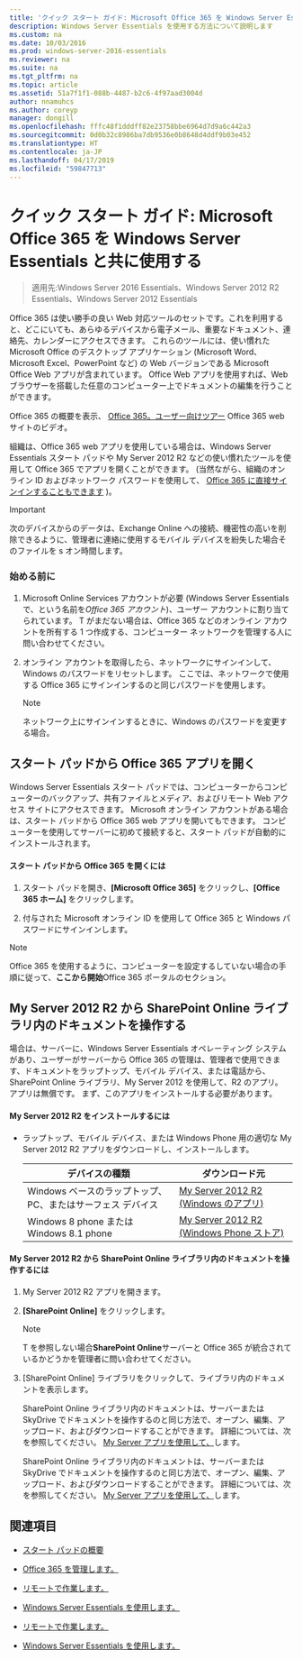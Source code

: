 ```yaml
---
title: 'クイック スタート ガイド: Microsoft Office 365 を Windows Server Essentials と共に使用する'
description: Windows Server Essentials を使用する方法について説明します
ms.custom: na
ms.date: 10/03/2016
ms.prod: windows-server-2016-essentials
ms.reviewer: na
ms.suite: na
ms.tgt_pltfrm: na
ms.topic: article
ms.assetid: 51a7f1f1-088b-4487-b2c6-4f97aad3004d
author: nnamuhcs
ms.author: coreyp
manager: dongill
ms.openlocfilehash: fffc48f1dddff82e23758bbe6964d7d9a6c442a3
ms.sourcegitcommit: 0d0b32c8986ba7db9536e0b8648d4ddf9b03e452
ms.translationtype: HT
ms.contentlocale: ja-JP
ms.lasthandoff: 04/17/2019
ms.locfileid: "59847713"
---
```

# <a name="quick-start-guide-to-using-microsoft-office-365-with-windows-server-essentials"></a>クイック スタート ガイド: Microsoft Office 365 を Windows Server Essentials と共に使用する

>適用先:Windows Server 2016 Essentials、Windows Server 2012 R2 Essentials、Windows Server 2012 Essentials

 Office 365 は使い勝手の良い Web 対応ツールのセットです。これを利用すると、どこにいても、あらゆるデバイスから電子メール、重要なドキュメント、連絡先、カレンダーにアクセスできます。 これらのツールには、使い慣れた Microsoft Office のデスクトップ アプリケーション (Microsoft Word、Microsoft Excel、PowerPoint など) の Web バージョンである Microsoft Office Web アプリが含まれています。 Office Web アプリを使用すれば、Web ブラウザーを搭載した任意のコンピューター上でドキュメントの編集を行うことができます。  
  
 Office 365 の概要を表示、 [Office 365。ユーザー向けツアー](https://onlinehelp.microsoft.com/office365-smallbusinesses/hh534379.aspx) Office 365 web サイトのビデオ。  
  
 組織は、Office 365 web アプリを使用している場合は、Windows Server Essentials スタート パッドや My Server 2012 R2 などの使い慣れたツールを使用して Office 365 でアプリを開くことができます。 (当然ながら、組織のオンライン ID およびネットワーク パスワードを使用して、 [Office 365 に直接サインインすることもできます](https://login.microsoftonline.com/login.srf?wa=wsignin1.0&rpsnv=2&ct=1384059583&rver=6.1.6206.0&wp=MBI_KEY&wreply=https:%2F%2Fwww.outlook.com%2Fowa%2F&id=260563&whr=students.tamuk.edu&CBCXT=out) )。  
  
> [!IMPORTANT]
>  次のデバイスからのデータは、Exchange Online への接続、機密性の高いを削除できるように、管理者に連絡に使用するモバイル デバイスを紛失した場合そのファイルを s オン時間します。  
  
### <a name="before-you-begin"></a>始める前に  
  
1.  Microsoft Online Services アカウントが必要 (Windows Server Essentials で、という名前を*Office 365 アカウント*)、ユーザー アカウントに割り当てられています。 T がまだない場合は、Office 365 などのオンライン アカウントを所有する 1 つ作成する、コンピューター ネットワークを管理する人に問い合わせてください。  
  
2.  オンライン アカウントを取得したら、ネットワークにサインインして、Windows のパスワードをリセットします。 ここでは、ネットワークで使用する Office 365 にサインインするのと同じパスワードを使用します。  
  
    > [!NOTE]
    >  ネットワーク上にサインインするときに、Windows のパスワードを変更する場合。  
  
## <a name="open-office-365-apps-from-the-launchpad"></a>スタート パッドから Office 365 アプリを開く  
 Windows Server Essentials スタート パッドでは、コンピューターからコンピューターのバックアップ、共有ファイルとメディア、およびリモート Web アクセス サイトにアクセスできます。 Microsoft オンライン アカウントがある場合は、スタート パッドから Office 365 web アプリを開いてもできます。 コンピューターを使用してサーバーに初めて接続すると、スタート パッドが自動的にインストールされます。  
  
#### <a name="to-open-office-365-from-the-launchpad"></a>スタート パッドから Office 365 を開くには  
  
1.  スタート パッドを開き、**[Microsoft Office 365]** をクリックし、**[Office 365 ホーム]** をクリックします。  
  
2.  付与された Microsoft オンライン ID を使用して Office 365 と Windows パスワードにサインインします。  
  
> [!NOTE]
>  Office 365 を使用するように、コンピューターを設定するしていない場合の手順に従って、**ここから開始**Office 365 ポータルのセクション。  
  
## <a name="work-with-documents-in-your-sharepoint-online-libraries-from-my-server-2012-r2"></a>My Server 2012 R2 から SharePoint Online ライブラリ内のドキュメントを操作する  
 場合は、サーバーに、Windows Server Essentials オペレーティング システムがあり、ユーザーがサーバーから Office 365 の管理は、管理者で使用できます、ドキュメントをラップトップ、モバイル デバイス、または電話から、SharePoint Online ライブラリ、My Server 2012 を使用して、R2 のアプリ。 アプリは無償です。 まず、このアプリをインストールする必要があります。  
  
#### <a name="to-install-my-server-2012-r2"></a>My Server 2012 R2 をインストールするには  
  
-   ラップトップ、モバイル デバイス、または Windows Phone 用の適切な My Server 2012 R2 アプリをダウンロードし、インストールします。  
  
    |デバイスの種類|ダウンロード元|  
    |-----------------|-------------------|  
    |Windows ベースのラップトップ、PC、またはサーフェス デバイス|[My Server 2012 R2 (Windows のアプリ)](https://apps.microsoft.com/windows/app/my-server-2012-r2/67e86695-bda3-4f32-96c4-2e20e56f1cf3)|  
    | Windows 8 phone または Windows 8.1 phone|[My Server 2012 R2 (Windows Phone ストア)](http://www.windowsphone.com/store/app/my-server-2012-r2/44f596b5-0477-4096-b96e-ddd6ef64ad6b)|  
  
#### <a name="to-work-with-documents-in-sharepoint-online-libraries-from-my-server-2012-r2"></a>My Server 2012 R2 から SharePoint Online ライブラリ内のドキュメントを操作するには  
  
1.  My Server 2012 R2 アプリを開きます。  
  
2.  **[SharePoint Online]** をクリックします。  
  
    > [!NOTE]
    >  T を参照しない場合**SharePoint Online**サーバーと Office 365 が統合されているかどうかを管理者に問い合わせてください。  
  
3.  [SharePoint Online] ライブラリをクリックして、ライブラリ内のドキュメントを表示します。  
  

     SharePoint Online ライブラリ内のドキュメントは、サーバーまたは SkyDrive でドキュメントを操作するのと同じ方法で、オープン、編集、アップロード、およびダウンロードすることができます。 詳細については、次を参照してください。 [My Server アプリを使用して、](Use-the-My-Server-App-to-Connect-to-Windows-Server-Essentials.md)します。  

     SharePoint Online ライブラリ内のドキュメントは、サーバーまたは SkyDrive でドキュメントを操作するのと同じ方法で、オープン、編集、アップロード、およびダウンロードすることができます。 詳細については、次を参照してください。 [My Server アプリを使用して、](../use/Use-the-My-Server-App-to-Connect-to-Windows-Server-Essentials.md)します。  

  
## <a name="see-also"></a>関連項目  
  
-   [スタート パッドの概要](../manage/Overview-of-the-Launchpad-in-Windows-Server-Essentials.md)  
  
-   [Office 365 を管理します。](../manage/Manage-Office-365-in-Windows-Server-Essentials.md)  
  

-   [リモートで作業します。](Work-Remotely-in-Windows-Server-Essentials.md)  
  
-   [Windows Server Essentials を使用します。](Use-Windows-Server-Essentials.md)

-   [リモートで作業します。](../use/Work-Remotely-in-Windows-Server-Essentials.md)  
  
-   [Windows Server Essentials を使用します。](../use/Use-Windows-Server-Essentials.md)


